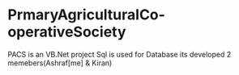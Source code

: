 # PrmaryAgriculturalCo-operativeSociety
PACS is an VB.Net project
Sql is used for Database
its developed 2 memebers(Ashraf[me] & Kiran)
